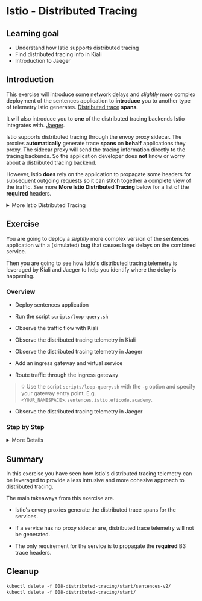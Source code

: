 [//]: # (Copyright, Eficode )
[//]: # (Origin: https://github.com/eficode-academy/istio-katas)
[//]: # (Tags: #delay #network-delay #kiali)

# Istio - Distributed Tracing

## Learning goal

- Understand how Istio supports distributed tracing
- Find distributed tracing info in Kiali
- Introduction to Jaeger

## Introduction

This exercise will introduce some network delays and *slightly* more 
complex deployment of the sentences application to **introduce** you to 
another type of telemetry Istio generates. 
[Distributed trace](https://istio.io/latest/docs/concepts/observability/#distributed-traces) 
**spans**. 

It will also introduce you to **one** of the distributed tracing backends 
Istio integrates with. [Jaeger](https://istio.io/latest/docs/ops/integrations/jaeger/).

Istio supports distributed tracing through the envoy proxy sidecar. The proxies 
**automatically** generate trace **spans** on **behalf** applications they proxy. 
The sidecar proxy will send the tracing information directly to the tracing 
backends. So the application developer does **not** know or worry about a 
distributed tracing backend. 

However, Istio **does** rely on the application to propagate some headers for 
subsequent outgoing requests so it can stitch together a complete view of the 
traffic. See more **More Istio Distributed Tracing** below for a list of the 
**required** headers.

<details>
    <summary> More Istio Distributed Tracing </summary>

Some forms of delays can be observed with the **metrics** that Istio tracks. 

> Metrics are statistical and not specific to a certain request, i.e. we can 
> only observe statistical data about observations like sums and averages. 

This is quite useful but fairly limited in a more complex service based 
architecture. If the delay was caused by something more complicated it 
could be difficult to diagnose purely from metrics due to their 
statistical nature. For example the misbehaving application might not be 
the immediate one from which you are observing a delay. In fact, it might 
be deep in the application tree.

Distributed traces with spans provide a view of the life of a request as it 
travels across multiple hosts and service.

> The “span” is the primary building block of a distributed trace, representing 
> an individual unit of work done in a distributed system. Each component of the 
> distributed system contributes a span - a named, timed operation representing 
> a piece of the workflow.
> 
> Spans can (and generally do) contain “References” to other spans, which allows 
> multiple Spans to be assembled into one complete Trace - a visualization of the 
> life of a request as it moves through a distributed system.

In order for Istio to stitch together the spans and provide this view of the life 
of a request. Istio Requires the following 
[B3 trace headers](https://github.com/openzipkin/b3-propagation) to be propagated 
across the services.

- x-request-id
- x-b3-traceid
- x-b3-spanid
- x-b3-parentspanid
- x-b3-sampled
- x-b3-flags
- b3

</details>

## Exercise

You are going to deploy a *slightly* more complex version of the sentences 
application with a (simulated) bug that causes large delays on the combined 
service. 

Then you are going to see how Istio's distributed tracing telemetry is 
leveraged by Kiali and Jaeger to help you identify where the delay is 
happening.

### Overview

- Deploy sentences application

- Run the script `scripts/loop-query.sh`

- Observe the traffic flow with Kiali

- Observe the distributed tracing telemetry in Kiali

- Observe the distributed tracing telemetry in Jaeger

- Add an ingress gateway and virtual service

- Route traffic through the ingress gateway 

> :bulb: Use the script `scripts/loop-query.sh` with the `-g` option and 
> specify your gateway entry point. E.g. 
`<YOUR_NAMESPACE>.sentences.istio.eficode.academy`.

- Observe the distributed tracing telemetry in Jaeger

### Step by Step
<details>
    <summary> More Details </summary>

- **Deploy sentences application**

```console
kubectl apply -f 008-distributed-tracing/start/
kubectl apply -f 008-distributed-tracing/start/sentences-v2/
```

- **Run the script `scripts/loop-query.sh`**

In another shell, run the following to continuously query the sentence 
service through the **NodePort**.

```console
scripts/loop-query.sh
```

- **Observe the traffic flow with Kiali**

Go to Graph menu item and select the **Versioned app graph** from the drop 
down menu. 

If we select to display 'response time' we that there is a significant delay 
introduced by `v2` of the sentences service.

![Kiali Traffic Delay](images/kiali-sentences-delay.png)

- **Observe the distributed tracing telemetry in Kiali**

This is just a simulated bug and is easy to locate. But in a real world 
scenario the bug may be introduced by interaction of a service deeper in the 
application tree. To do a proper investigation you may need to trace the 
traffic flow of the request through this tree.

Kiali leverages Istio's distributed tracing telemetry and can be used to help 
in this type of scenario.

Browse to **Workloads** on the left hand menu and select the `sentences-v2`
workload. Then select the **Traces** tab.

Here you can see that there are outlier **spans** well over 1 second. These 
are the spans generated by Istio.

![Kiali Traces](images/kiali-sentences-delay-traces.png)

Select one of the spans and and Kiali will give you some trace details.

![Kiali Trace Details](images/kiali-trace-details.png)

Select the **Span Details** tab and you can see the different spans generated 
by the envoy proxy. Expanding the different entries will let you see details 
about where the request was sent and the response status.

![Kiali Span Details](images/kiali-span-details.png)

> TODO!: Some explanation about the color schemes and how they are applied.

- **Observe the distributed tracing telemetry in Jaeger**

Jaeger also leverages Istio's distributed tracing and can also be used to 
identify scenarios like this. 

> It can be argued that Jaeger gives an easier to understand and more logical 
> view of the traffic flow of a request.

Browse to Jaeger and select the options as shown below and hit find traces.

> :bulb: Select the sentences service corresponding to **your** namespace. 
> E.g `sentences.user1`, `sentences.user2`, etc.

You should see a trace taking longer than 1 second in the graph and the list 
of traces. 

![Search Traces In Jaeger](images/jaeger-delay-search.png)

Select the trace, either from the graph or the list of traces. Then select 
the first entry in the flow and **expand** the **Tags** section.

From the details you can see that the envoy proxy provided the trace. You can 
also see that the version of the sentences service is `v2`. 

![Jaeger Trace Details](images/jaeger-delay-details.png)

- **Add an ingress gateway and virtual service**

The traffic flow in our sentences application is pretty simple with low 
complexity. But in much more complex system with a much more complicated 
traffic flow and many more service the ability of the envoy proxy to provide 
traces without changes required at the application level is quite powerful.

As an example you will create an ingress gateway and virtual service to route 
external traffic through it to the sentences service.

First create a file called `sentences-ingress-gw.yaml` in the directory 
`008-distributed-tracing/start/`.

> :bulb: Edit the hosts field with **your** namespace.

```yaml
apiVersion: networking.istio.io/v1beta1
kind: Gateway
metadata:
  name: sentences
spec:
  selector:
    app: istio-ingressgateway
    istio: ingressgateway
  servers:
  - port:
      number: 80
      name: http
      protocol: HTTP
    hosts:
    - "<YOUR_NAMESPACE>.sentences.istio.eficode.academy"
```

Then create a file `sentences-ingress-vs.yaml` in the directory 
`008-distributed-tracing/start/`.

> :bulb: Again edit the hosts field with **your** namespace.

```yaml
apiVersion: networking.istio.io/v1beta1
kind: VirtualService
metadata:
  name: sentences
spec:
  hosts:
  - "<YOUR_NAMESPACE>.sentences.istio.eficode.academy"
  gateways:
  - sentences
  http:
  - route:
    - destination:
        host: sentences
```

Finally apply the gateway and virtual service.

```console
kubectl apply -f 008-distributed-tracing/start/sentences-ingress-gw.yaml
kubectl apply -f 008-distributed-tracing/start/sentences-ingress-vs.yaml
```

- **Route traffic through the ingress gateway**

Now instead of hitting the NodePort of the sentences service use the 
`./scripts/loop-query.sh` with the `-g` option and the entry point of 
the gateway you just created.

```console
./scripts/loop-query.sh -g <YOUR_NAMESPACE>.sentences.istio.eficode.academy
```

Traffic will now be routed through the ingress gateway and towards the 
sentences service.

- **Observe the distributed tracing telemetry in Jaeger**

Browse to Jaeger and select the options as shown below and hit find traces.

You should be able to see the request flowing through the ingress gateway now.

![Jaeger Ingress Search](images/jaeger-ingress-search.png)

If you select one of the traces, either from the graph or the list of traces, 
you should be able to see the ingress gateway as part of the traffic flow details.

![Jaeger Ingress Details](images/jaeger-ingress-details.png)

</details>

## Summary

In this exercise you have seen how Istio's distributed tracing telemetry 
can be leveraged to provide a less intrusive and more cohesive approach 
to distributed tracing.

The main takeaways from this exercise are.

- Istio's envoy proxies generate the distributed trace spans for the services.

- If a service has no proxy sidecar are, distributed trace telemetry will not be generated.

- The only requirement for the service is to propagate the **required** B3 trace headers.

## Cleanup

```console
kubectl delete -f 008-distributed-tracing/start/sentences-v2/
kubectl delete -f 008-distributed-tracing/start/
```
